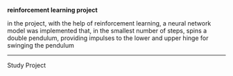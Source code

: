 **reinforcement learning project**

in the project, with the help of reinforcement learning, a neural network model was implemented that, in the smallest number of steps, spins a double pendulum, providing impulses to the lower and upper hinge for swinging the pendulum


---------------
Study Project
